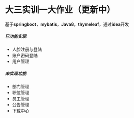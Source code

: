 # 大三实训一大作业（更新中）
基于**springboot**，**mybatis**，**Java8**，**thymeleaf**，通过**idea**开发

##### 已功能实现

- 人脸注册与登陆
- 账户密码登陆
- 用户管理
##### 未实现功能

- 部门管理
- 职位管理
- 员工管理
- 公告管理
- 下载中心

